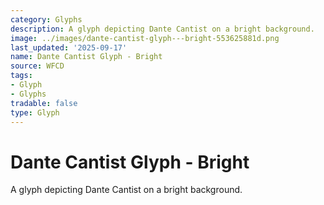 ```yaml
---
category: Glyphs
description: A glyph depicting Dante Cantist on a bright background.
image: ../images/dante-cantist-glyph---bright-553625881d.png
last_updated: '2025-09-17'
name: Dante Cantist Glyph - Bright
source: WFCD
tags:
- Glyph
- Glyphs
tradable: false
type: Glyph
---
```


# Dante Cantist Glyph - Bright

A glyph depicting Dante Cantist on a bright background.


